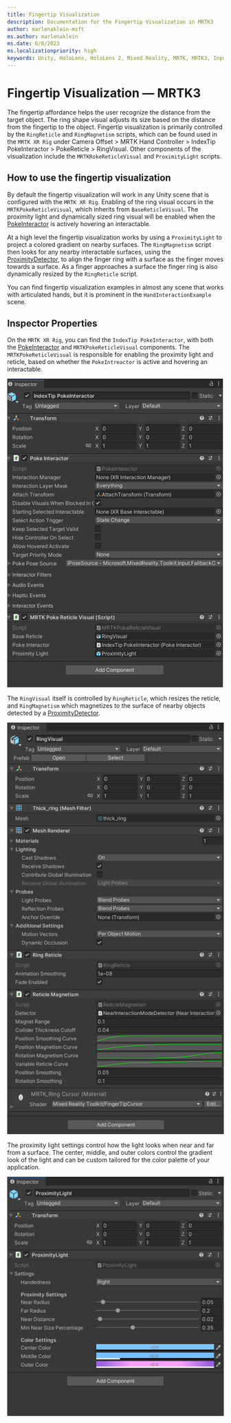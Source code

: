 ```yaml
---
title: Fingertip Visualization
description: Documentation for the Fingertip Visualization in MRTK3
author: marlenaklein-msft
ms.author: marlenaklein
ms.date: 6/8/2023
ms.localizationpriority: high
keywords: Unity, HoloLens, HoloLens 2, Mixed Reality, MRTK, MRTK3, Input, Poke, Fingertip Visualization
---
```


# Fingertip Visualization &#8212; MRTK3

The fingertip affordance helps the user recognize the distance from the target object. The ring shape visual adjusts its size based on the distance from the fingertip to the object. Fingertip visualization is primarily controlled by the `RingReticle` and `RingMagnetism` scripts, which can be found used in the `MRTK XR Rig` under Camera Offset > MRTK Hand Controller > IndexTip PokeInteractor > PokeReticle > RingVisual. Other components of the visualization include the `MRTKRokeReticleVisual` and `ProximityLight` scripts. 

## How to use the fingertip visualization

By default the fingertip visualization will work in any Unity scene that is configured with the `MRTK XR Rig`. Enabling of the ring visual occurs in the `MRTKPokeReticleVisual`, which inherits from `BaseReticleVisual`. The proximity light and dynamically sized ring visual will be enabled when the [PokeInteractor](/dotnet/api/microsoft.mixedreality.toolkit.input.pokeinteractor) is actively hovering an interactable.

At a high level the fingertip visualization works by using a `ProximityLight` to project a colored gradient on nearby surfaces. The `RingMagnetism` script then looks for any nearby interactable surfaces, using the [ProximityDetector](/dotnet/api/microsoft.mixedreality.toolkit.input.proximitydetector), to align the finger ring with a surface as the finger moves towards a surface. As a finger approaches a surface the finger ring is also dynamically resized by the `RingReticle` script.

You can find fingertip visualization examples in almost any scene that works with articulated hands, but it is prominent in the `HandInteractionExample` scene.


## Inspector Properties

On the `MRTK XR Rig`, you can find the `IndexTip PokeInteractor`, with both the [PokeInteractor](/dotnet/api/microsoft.mixedreality.toolkit.input.pokeinteractor) and `MRTKPokeReticleVisual` components. The `MRTKPokeReticleVisual` is responsible for enabling the proximity light and reticle, based on whether the `PokeIntreactor` is active and hovering an interactable. 

![Inspector view of Poke Interactor and MRTK Poke Reticle Visual](../images/poke-interactor-visual.png)

The `RingVisual` itself is controlled by `RingReticle`, which resizes the reticle, and `RingMagnetism` which magnetizes to the surface of nearby objects detected by a [ProximityDetector](/dotnet/api/microsoft.mixedreality.toolkit.input.proximitydetector).

![Inspector view of Ringe Reticle and Ring Magnetism](../images/ring-visual.png)

The proximity light settings control how the light looks when near and far from a surface. The center, middle, and outer colors control the gradient look of the light and can be custom tailored for the color palette of your application. 

![Inspector view of Proximity Light](../images/proximity-light.png)